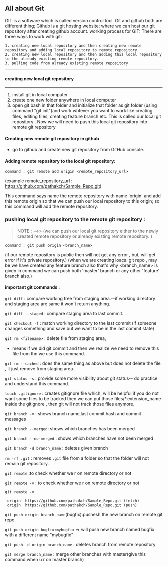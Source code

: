 ## All about Git 

GIT is a software which is called version control tool.
Git and github both are different thing; Github is a git hosting website; where we can host our git repository after creating github account.
working process for GIT:
There are three ways to work with git:

    1. creating new local repository and then creating new remote repository and adding local repository to remote repository.
	2. creating new local repository and then adding this local repository to the already existing remote repository.
	3. pulling code from already existing remote repository

	
---------------------------------
#### creating new local git repository
---------------------------------	
1. install git in local computer
2. create one new folder anywhere in local computer
3. open git bash in that folder and initialize that folder as git folder (using command "git init")and 
   work whtever you want to work like creating files, editing files, creating feature branch etc.
   This is called our local git repository . Now we will need to push this local git repository into remote git repository

#### Creating new remote git repository in github 
- go to github and create new git repository from GitHub console.

#### Adding remote repository to the local git repository:

`command : git remote add origin <remote_repository_url>` 

(example remote_repository_url : https://github.com/pathakch/Sample_Repo.git)

This command says name the remote repository with name 'origin' and add this remote origin 
so that we can push our local repository to this origin;
so this command will add the remote repository.

### pushing local git repository to the remote git repository : 
>NOTE : -->> (we can push our local git repository either to the newly created remote repository or already existing remote repository. )

`command : git push origin <branch_name>`

(if our remote repository is public then will not get any error , but, will get error if it's private repository.)
(when we are creating loacal git repo , may be we have created any feature branch also that's why <branch_name> is given in command
we can push both 'master' branch or any other 'feature' branch also.)

#### important git commands :  

`git diff` : compare working tree from staging area.--if working directory and staging area are same it won't return anything.

`git diff --staged` : compare staging area to last commit.

`git checkout -f` : match working directory to the last commit 
  (if someone changes something and save but we want to be in the last commit state)

`git rm <filename>` : delete file from staging area, 
- means if we did git commit and then we realize we need to remove this file from thn we use this command.

`git rm --cached` : does the same thing as above but does not delete the file , it just remove from staging area.

`git status -s` : provide some more visibility about git status-- do practice and understand this command.

`touch .gitignore` : creates gitignore file which, will be helpful if you do not want some files to be tracked then we can put those 
files/*.extension_name inside the gitignore , then git will not track those files anymore.
   
`git branch -v` : shows branch name,last commit hash and commit messages

`git branch --merged`: shows which branches has been merged 

`git branch --no-merged` : shows which branches have not been merged

`git branch -d branch_name` : deletes given branch  

`rm -rf .git` : removes `.git` file from a folder so that the folder will not remain git repository.

`git remote` :to check whether we r on remote directory or not 

`git remote -v` : to check whether we r on remote directory or not

`git remote -v`

     origin  https://github.com/pathakch/Sample_Repo.git (fetch)
     origin  https://github.com/pathakch/Sample_Repo.git (push)

`git push origin branch_name`(bugfix):pushesh the new branch on remote git repo.

`git push origin bugfix:mybugfix`  => will push new branch named bugfix with a different name "mybugfix"

`git push -d origin branch_name` : deletes branch from remote  repository

`git merge branch_name` : merge other branches with master(give this command when u r on master branch)
 

